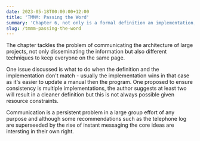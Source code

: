 ```yaml
---
date: 2023-05-18T00:00:00+12:00
title: 'TMMM: Passing the Word'
summary: 'Chapter 6, not only is a formal definition an implementation, an implementation can serve as a formal definition'
slug: /tmmm-passing-the-word
---
```


The chapter tackles the problem of communicating the architecture of large projects, not only disseminating the information but also different techniques to keep everyone on the same page.

One issue discussed is what to do when the definition and the implementation don't match - usually the implementation wins in that case as it's easier to update a manual then the program. One proposed to ensure consistency is multiple implementations, the author suggests at least two will result in a cleaner definition but this is not always possible given resource constraints.

Communication is a persistent problem in a large group effort of any purpose and although some recommendations such as the telephone log are superseeded by the rise of instant messaging the core ideas are intersting in their own right.